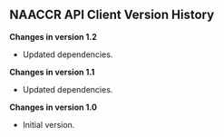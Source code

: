 ## NAACCR API Client Version History

**Changes in version 1.2**

- Updated dependencies.

**Changes in version 1.1**

- Updated dependencies.

**Changes in version 1.0**

- Initial version.
